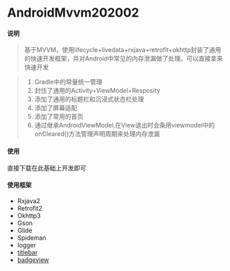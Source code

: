 # AndroidMvvm202002
#### 说明
> 基于MVVM，使用lifecycle+livedata+rxjava+retrofit+okhttp封装了通用的快速开发框架，并对Android中常见的内存泄漏做了处理。可以直接拿来快速开发

> 1. Gradle中的常量统一管理
> 2. 封住了通用的Activity+ViewModel+Resposity
> 3. 添加了通用的标题栏和沉浸式状态栏处理
> 4. 添加了屏幕适配
> 5. 添加了常用的首页
> 6. 通过继承AndroidViewModel,在View退出时会条用viewmodel中的onCleared()方法管理声明周期来处理内存泄漏

#### 使用

直接下载在此基础上开发即可

#### 使用框架
* Rxjava2
* Retrofit2
* Okhttp3
* Gson
* Glide
* Spideman
* logger
* [titlebar]("https://github.com/getActivity/TitleBar")
* [badgeview]("https://github.com/qstumn/BadgeView")

